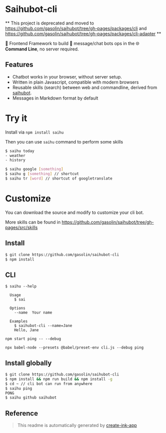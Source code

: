 # Saihubot-cli

** This project is deprecated and moved to https://github.com/gasolin/saihubot/tree/gh-pages/packages/cli and https://github.com/gasolin/saihubot/tree/gh-pages/packages/cli-adapter **

:robot: Frontend Framework to build :speech_balloon: message/chat bots ops in the :globe_with_meridians: **Command Line**, no server required.


## Features

* Chatbot works in your browser, without server setup.
* Written in plain Javascript, compatible with modern browsers
* Reusable skills (search) between web and commandline, derived from [saihubot](https://github.com/gasolin/saihubot).
* Messages in Markdown format by default


# Try it

Install via `npm install saihu`

Then you can use `saihu` command to perform some skills

```sh
$ saihu today
- weather
- history

$ saihu google [something]
$ saihu g [something] // shortcut
$ saihu tr [word] // shortcut of googletranslate
```

# Customize

You can download the source and modify to customize your cli bot.

More skills can be found in https://github.com/gasolin/saihubot/tree/gh-pages/src/skills

## Install

```sh
$ git clone https://github.com/gasolin/saihubot-cli
$ npm install
```

## CLI

```
$ saihu --help

  Usage
    $ sai

  Options
    --name  Your name

  Examples
    $ saihubot-cli --name=Jane
    Hello, Jane
```

```
npm start ping -- --debug
```

```
npx babel-node --presets @babel/preset-env cli.js --debug ping
```


## Install globally

```sh
$ git clone https://github.com/gasolin/saihubot-cli
$ npm install && npm run build && npm install -g
$ cd ~ // cli bot can run from anywhere
$ saihu ping
PONG
$ saihu github saihubot
```

## Reference

> This readme is automatically generated by [create-ink-app](https://github.com/vadimdemedes/create-ink-app)
